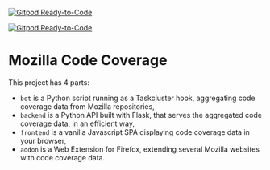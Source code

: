 [![Gitpod Ready-to-Code](https://img.shields.io/badge/Gitpod-Ready--to--Code-blue?logo=gitpod)](https://gitpod.io/#https://github.com/mozilla/code-coverage) 

[![Gitpod Ready-to-Code](https://img.shields.io/badge/Gitpod-Ready--to--Code-blue?logo=gitpod)](https://gitpod.io/#https://github.com/mozilla/code-coverage) 

# Mozilla Code Coverage

This project has 4 parts:

* `bot` is a Python script running as a Taskcluster hook, aggregating code coverage data from Mozilla repositories,
* `backend` is a Python API built with Flask, that serves the aggregated code coverage data, in an efficient way,
* `frontend` is a vanilla Javascript SPA displaying code coverage data in your browser,
* `addon` is a Web Extension for Firefox, extending several Mozilla websites with code coverage data.
